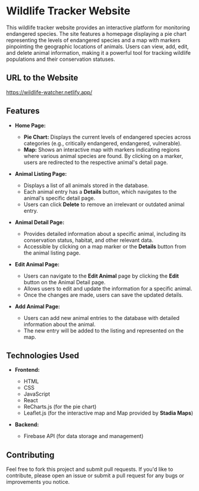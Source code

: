 # Wildlife Tracker Website

This wildlife tracker website provides an interactive platform for monitoring endangered species. The site features a homepage displaying a pie chart representing the levels of endangered species and a map with markers pinpointing the geographic locations of animals. Users can view, add, edit, and delete animal information, making it a powerful tool for tracking wildlife populations and their conservation statuses.

## URL  to the Website
https://wildlife-watcher.netlify.app/

## Features

- **Home Page:**
  - **Pie Chart:** Displays the current levels of endangered species across categories (e.g., critically endangered, endangered, vulnerable).
  - **Map:** Shows an interactive map with markers indicating regions where various animal species are found. By clicking on a marker, users are redirected to the respective animal's detail page.

- **Animal Listing Page:**
  - Displays a list of all animals stored in the database.
  - Each animal entry has a **Details** button, which navigates to the animal's specific detail page.
  - Users can click **Delete** to remove an irrelevant or outdated animal entry.

- **Animal Detail Page:**
  - Provides detailed information about a specific animal, including its conservation status, habitat, and other relevant data.
  - Accessible by clicking on a map marker or the **Details** button from the animal listing page.

- **Edit Animal Page:**
  - Users can navigate to the **Edit Animal** page by clicking the **Edit** button on the Animal Detail page.
  - Allows users to edit and update the information for a specific animal.
  - Once the changes are made, users can save the updated details.

- **Add Animal Page:**
  - Users can add new animal entries to the database with detailed information about the animal.
  - The new entry will be added to the listing and represented on the map.

## Technologies Used

- **Frontend:**
  - HTML
  - CSS
  - JavaScript
   - React
  - ReCharts.js (for the pie chart)
  - Leaflet.js (for the interactive map and Map provided by **Stadia Maps**)


- **Backend:**
  - Firebase API (for data storage and management)

## Contributing

Feel free to fork this project and submit pull requests. If you'd like to contribute, please open an issue or submit a pull request for any bugs or improvements you notice.




